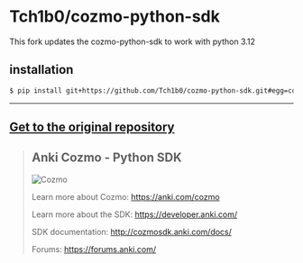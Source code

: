 # Tch1b0/cozmo-python-sdk

This fork updates the cozmo-python-sdk to work with python 3.12

## installation

```sh
$ pip install git+https://github.com/Tch1b0/cozmo-python-sdk.git#egg=cozmo
```

---

## [Get to the original repository](https://github.com/anki/cozmo-python-sdk)

> ## Anki Cozmo - Python SDK
>
> ![Cozmo](docs/source/images/cozmo-sdk-img.jpg)
>
> Learn more about Cozmo: https://anki.com/cozmo
>
> Learn more about the SDK: https://developer.anki.com/
>
> SDK documentation: http://cozmosdk.anki.com/docs/
>
> Forums: https://forums.anki.com/
